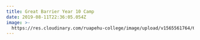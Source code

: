 ```yaml
---
title: Great Barrier Year 10 Camp
date: 2019-08-11T22:36:05.054Z
image: >-
  https://res.cloudinary.com/ruapehu-college/image/upload/v1565561764/60016354_2475185262516074_3393882371320184832_n_xo8wnc.jpg
---
```


